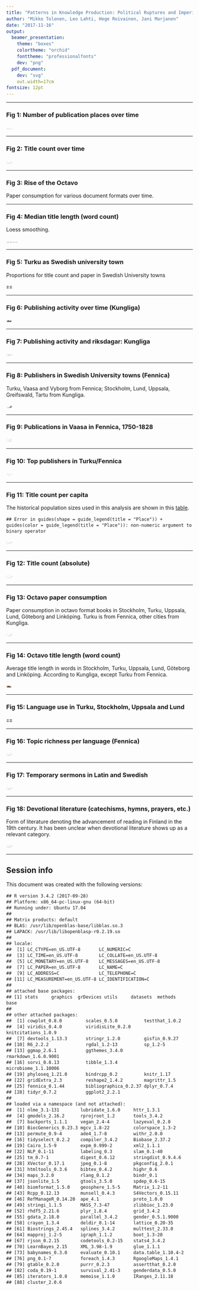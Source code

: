```yaml
---
title: "Patterns in Knowledge Production: Political Ruptures and Imperial Dynamics Shaping Public Discourse in Sweden and Finland, 1640–1828"
author: "Mikko Tolonen, Leo Lahti, Hege Roivainen, Jani Marjanen"
date: "2017-11-16"
output: 
  beamer_presentation:
    theme: "boxes"
    colortheme: "orchid"
    fonttheme: "professionalfonts"
    dev: "png"
  pdf_document:
    dev: "svg"
    out.width=17cm
fontsize: 12pt
---
```







---


### Fig 1: Number of publication places over time

<img src="20170201_manuscript/Figure_1-1.png" title="plot of chunk Figure_1" alt="plot of chunk Figure_1" width="17cm" />

---


### Fig 2: Title count over time

<img src="20170201_manuscript/Figure_2-1.png" title="plot of chunk Figure_2" alt="plot of chunk Figure_2" width="17cm" />

---

### Fig 3: Rise of the Octavo

Paper consumption for various document formats over time.







---


### Fig 4: Median title length (word count)

Loess smoothing.

<img src="20170201_manuscript/Figure_4-1.png" title="plot of chunk Figure_4" alt="plot of chunk Figure_4" width="17cm" /><img src="20170201_manuscript/Figure_4-2.png" title="plot of chunk Figure_4" alt="plot of chunk Figure_4" width="17cm" />

---


### Fig 5: Turku as Swedish university town

Proportions for title count and paper in Swedish University towns
 
<img src="20170201_manuscript/Figure_5-1.png" title="plot of chunk Figure_5" alt="plot of chunk Figure_5" width="17cm" />

---


### Fig 6: Publishing activity over time (Kungliga)

<img src="20170201_manuscript/Figure_6-1.png" title="plot of chunk Figure_6" alt="plot of chunk Figure_6" width="17cm" />

---


### Fig 7: Publishing activity and riksdagar: Kungliga

<img src="20170201_manuscript/Figure_7-1.png" title="plot of chunk Figure_7" alt="plot of chunk Figure_7" width="17cm" />

---


### Fig 8: Publishers in Swedish University towns (Fennica)

Turku, Vaasa and Vyborg from Fennica; Stockholm, Lund, Uppsala, Greifswald, Tartu from Kungliga.

<img src="20170201_manuscript/Figure_8-1.png" title="plot of chunk Figure_8" alt="plot of chunk Figure_8" width="17cm" />

---



### Fig 9: Publications in Vaasa in Fennica, 1750-1828


<img src="20170201_manuscript/Figure_9-1.png" title="plot of chunk Figure_9" alt="plot of chunk Figure_9" width="17cm" />


---


### Fig 10: Top publishers in Turku/Fennica

<img src="20170201_manuscript/Figure_10-1.png" title="plot of chunk Figure_10" alt="plot of chunk Figure_10" width="17cm" />

---



### Fig 11: Title count per capita

The historical population sizes used in this analysis are shown in this [table](https://github.com/COMHIS/bibliographica/blob/master/inst/extdata/population_sizes_in_cities.csv).


```
## Error in guides(shape = guide_legend(title = "Place")) + guides(color = guide_legend(title = "Place")): non-numeric argument to binary operator
```

<img src="20170201_manuscript/Figure_11-1.png" title="plot of chunk Figure_11" alt="plot of chunk Figure_11" width="17cm" />

---



### Fig 12: Title count (absolute)

<img src="20170201_manuscript/Figure_12-1.png" title="plot of chunk Figure_12" alt="plot of chunk Figure_12" width="17cm" />

---




### Fig 13: Octavo paper consumption

Paper consumption in octavo format books in Stockholm, Turku, Uppsala,
Lund, Göteborg and Linköping. Turku is from Fennica, other cities from
Kungliga.

<img src="20170201_manuscript/Figure_13-1.png" title="plot of chunk Figure_13" alt="plot of chunk Figure_13" width="17cm" />


---


### Fig 14: Octavo title length (word count)

Average title length in words in Stockholm, Turku, Uppsala, Lund, Göteborg and Linköping. According to Kungliga, except Turku from Fennica. 

<img src="20170201_manuscript/Figure_14-1.png" title="plot of chunk Figure_14" alt="plot of chunk Figure_14" width="17cm" />

---


### Fig 15: Language use in Turku, Stockholm, Uppsala and Lund

<img src="20170201_manuscript/Figure_15-1.png" title="plot of chunk Figure_15" alt="plot of chunk Figure_15" width="17cm" />

---


### Fig 16: Topic richness per language (Fennica)

<img src="20170201_manuscript/Figure_16-1.png" title="plot of chunk Figure_16" alt="plot of chunk Figure_16" width="17cm" />

---


### Fig 17: Temporary sermons in Latin and Swedish

<img src="20170201_manuscript/Figure_17-1.png" title="plot of chunk Figure_17" alt="plot of chunk Figure_17" width="17cm" />

---


### Fig 18: Devotional literature (catechisms, hymns, prayers, etc.) 

Form of literature denoting the advancement of reading in Finland in the 19th century. It has been unclear when devotional literature  shows up as a relevant category.

<img src="20170201_manuscript/Figure_18-1.png" title="plot of chunk Figure_18" alt="plot of chunk Figure_18" width="17cm" />

---



## Session info

This document was created with the following versions:


```
## R version 3.4.2 (2017-09-28)
## Platform: x86_64-pc-linux-gnu (64-bit)
## Running under: Ubuntu 17.04
## 
## Matrix products: default
## BLAS: /usr/lib/openblas-base/libblas.so.3
## LAPACK: /usr/lib/libopenblasp-r0.2.19.so
## 
## locale:
##  [1] LC_CTYPE=en_US.UTF-8       LC_NUMERIC=C              
##  [3] LC_TIME=en_US.UTF-8        LC_COLLATE=en_US.UTF-8    
##  [5] LC_MONETARY=en_US.UTF-8    LC_MESSAGES=en_US.UTF-8   
##  [7] LC_PAPER=en_US.UTF-8       LC_NAME=C                 
##  [9] LC_ADDRESS=C               LC_TELEPHONE=C            
## [11] LC_MEASUREMENT=en_US.UTF-8 LC_IDENTIFICATION=C       
## 
## attached base packages:
## [1] stats     graphics  grDevices utils     datasets  methods   base     
## 
## other attached packages:
##  [1] cowplot_0.8.0         scales_0.5.0          testthat_1.0.2       
##  [4] viridis_0.4.0         viridisLite_0.2.0     knitcitations_1.0.9  
##  [7] devtools_1.13.3       stringr_1.2.0         gisfin_0.9.27        
## [10] R6_2.2.2              rgdal_1.2-13          sp_1.2-5             
## [13] ggmap_2.6.1           ggthemes_3.4.0        rmarkdown_1.6.0.9001 
## [16] sorvi_0.8.13          tibble_1.3.4          microbiome_1.1.10006 
## [19] phyloseq_1.21.0       bindrcpp_0.2          knitr_1.17           
## [22] gridExtra_2.3         reshape2_1.4.2        magrittr_1.5         
## [25] fennica_0.1.44        bibliographica_0.2.37 dplyr_0.7.4          
## [28] tidyr_0.7.2           ggplot2_2.2.1        
## 
## loaded via a namespace (and not attached):
##  [1] nlme_3.1-131        lubridate_1.6.0     httr_1.3.1         
##  [4] gmodels_2.16.2      rprojroot_1.2       tools_3.4.2        
##  [7] backports_1.1.1     vegan_2.4-4         lazyeval_0.2.0     
## [10] BiocGenerics_0.23.3 mgcv_1.8-22         colorspace_1.3-2   
## [13] permute_0.9-4       ade4_1.7-8          withr_2.0.0        
## [16] tidyselect_0.2.2    compiler_3.4.2      Biobase_2.37.2     
## [19] Cairo_1.5-9         expm_0.999-2        xml2_1.1.1         
## [22] NLP_0.1-11          labeling_0.3        slam_0.1-40        
## [25] tm_0.7-1            digest_0.6.12       stringdist_0.9.4.6 
## [28] XVector_0.17.1      jpeg_0.1-8          pkgconfig_2.0.1    
## [31] htmltools_0.3.6     bibtex_0.4.2        highr_0.6          
## [34] maps_3.2.0          rlang_0.1.2         bindr_0.1          
## [37] jsonlite_1.5        gtools_3.5.0        spdep_0.6-15       
## [40] biomformat_1.5.0    geosphere_1.5-5     Matrix_1.2-11      
## [43] Rcpp_0.12.13        munsell_0.4.3       S4Vectors_0.15.11  
## [46] RefManageR_0.14.20  ape_4.1             proto_1.0.0        
## [49] stringi_1.1.5       MASS_7.3-47         zlibbioc_1.23.0    
## [52] rhdf5_2.21.6        plyr_1.8.4          grid_3.4.2         
## [55] gdata_2.18.0        parallel_3.4.2      gender_0.5.1.9000  
## [58] crayon_1.3.4        deldir_0.1-14       lattice_0.20-35    
## [61] Biostrings_2.45.4   splines_3.4.2       multtest_2.33.0    
## [64] mapproj_1.2-5       igraph_1.1.2        boot_1.3-20        
## [67] rjson_0.2.15        codetools_0.2-15    stats4_3.4.2       
## [70] LearnBayes_2.15     XML_3.98-1.9        glue_1.1.1         
## [73] babynames_0.3.0     evaluate_0.10.1     data.table_1.10.4-2
## [76] png_0.1-7           foreach_1.4.3       RgoogleMaps_1.4.1  
## [79] gtable_0.2.0        purrr_0.2.3         assertthat_0.2.0   
## [82] coda_0.19-1         survival_2.41-3     genderdata_0.5.0   
## [85] iterators_1.0.8     memoise_1.1.0       IRanges_2.11.18    
## [88] cluster_2.0.6
```





